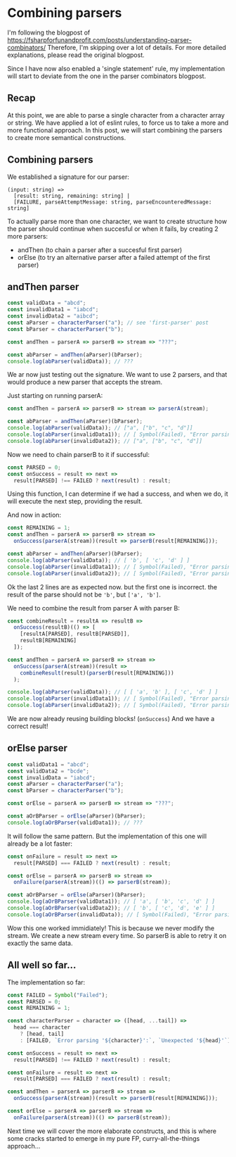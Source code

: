 # Combining parsers

I'm following the blogpost of
https://fsharpforfunandprofit.com/posts/understanding-parser-combinators/
Therefore, I'm skipping over a lot of details. For more detailed explanations,
please read the original blogpost.

Since I have now also enabled a 'single statement' rule, my implementation will
start to deviate from the one in the parser combinators blogpost.

## Recap

At this point, we are able to parse a single character from a character array or
string. We have applied a lot of eslint rules, to force us to take a more and
more functional approach. In this post, we will start combining the parsers to
create more semantical constructions.

## Combining parsers

We established a signature for our parser:

```
(input: string) =>
  [result: string, remaining: string] |
  [FAILURE, parseAttemptMessage: string, parseEncounteredMessage: string]
```

To actually parse more than one character, we want to create structure how the
parser should continue when succesful or when it fails, by creating 2 more
parsers:

- andThen (to chain a parser after a succesful first parser)
- orElse (to try an alternative parser after a failed attempt of the first
  parser)

## andThen parser

```javascript
const validData = "abcd";
const invalidData1 = "iabcd";
const invalidData2 = "aibcd";
const aParser = characterParser("a"); // see 'first-parser' post
const bParser = characterParser("b");

const andThen = parserA => parserB => stream => "???";

const abParser = andThen(aParser)(bParser);
console.log(abParser(validData)); // ???
```

We ar now just testing out the signature. We want to use 2 parsers, and that
would produce a new parser that accepts the stream.

Just starting on running parserA:

```javascript
const andThen = parserA => parserB => stream => parserA(stream);

const abParser = andThen(aParser)(bParser);
console.log(abParser(validData)); // ["a", ["b", "c", "d"]]
console.log(abParser(invalidData1)); // [ Symbol(Failed), "Error parsing 'a':", "Unexpected 'i'" ]
console.log(abParser(invalidData2)); // ["a", ["b", "c", "d"]]
```

Now we need to chain parserB to it if successful:

```javascript
const PARSED = 0;
const onSuccess = result => next =>
  result[PARSED] !== FAILED ? next(result) : result;
```

Using this function, I can determine if we had a success, and when we do, it
will execute the next step, providing the result.

And now in action:

```javascript
const REMAINING = 1;
const andThen = parserA => parserB => stream =>
  onSuccess(parserA(stream))(result => parserB(result[REMAINING]));

const abParser = andThen(aParser)(bParser);
console.log(abParser(validData)); // [ 'b', [ 'c', 'd' ] ]
console.log(abParser(invalidData1)); // [ Symbol(Failed), "Error parsing 'a':", "Unexpected 'i'" ]
console.log(abParser(invalidData2)); // [ Symbol(Failed), "Error parsing 'b':", "Unexpected 'i'" ]
```

Ok the last 2 lines are as expected now. but the first one is incorrect. the
result of the parse should not be `'b'`, but `['a', 'b']`.

We need to combine the result from parser A with parser B:

```javascript
const combineResult = resultA => resultB =>
  onSuccess(resultB)(() => [
    [resultA[PARSED], resultB[PARSED]],
    resultB[REMAINING]
  ]);

const andThen = parserA => parserB => stream =>
  onSuccess(parserA(stream))(result =>
    combineResult(result)(parserB(result[REMAINING]))
  );

console.log(abParser(validData)); // [ [ 'a', 'b' ], [ 'c', 'd' ] ]
console.log(abParser(invalidData1)); // [ Symbol(Failed), "Error parsing 'a':", "Unexpected 'i'" ]
console.log(abParser(invalidData2)); // [ Symbol(Failed), "Error parsing 'b':", "Unexpected 'i'" ]
```

We are now already reusing building blocks! (`onSuccess`) And we have a correct
result!

## orElse parser

```javascript
const validData1 = "abcd";
const validData2 = "bcde";
const invalidData = "iabcd";
const aParser = characterParser("a");
const bParser = characterParser("b");

const orElse = parserA => parserB => stream => "???";

const aOrBParser = orElse(aParser)(bParser);
console.log(aOrBParser(validData1)); // ???
```

It will follow the same pattern. But the implementation of this one will already
be a lot faster:

```javascript
const onFailure = result => next =>
  result[PARSED] === FAILED ? next(result) : result;

const orElse = parserA => parserB => stream =>
  onFailure(parserA(stream))(() => parserB(stream));

const aOrBParser = orElse(aParser)(bParser);
console.log(aOrBParser(validData1)); // [ 'a', [ 'b', 'c', 'd' ] ]
console.log(aOrBParser(validData2)); // [ 'b', [ 'c', 'd', 'e' ] ]
console.log(aOrBParser(invalidData)); // [ Symbol(Failed), "Error parsing 'b':", "Unexpected 'i'" ]
```

Wow this one worked immidiately! This is because we never modify the stream. We
create a new stream every time. So parserB is able to retry it on exactly the
same data.

## All well so far...

The implementation so far:

```javascript
const FAILED = Symbol("Failed");
const PARSED = 0;
const REMAINING = 1;

const characterParser = character => ([head, ...tail]) =>
  head === character
    ? [head, tail]
    : [FAILED, `Error parsing '${character}':`, `Unexpected '${head}'`];

const onSuccess = result => next =>
  result[PARSED] !== FAILED ? next(result) : result;

const onFailure = result => next =>
  result[PARSED] === FAILED ? next(result) : result;

const andThen = parserA => parserB => stream =>
  onSuccess(parserA(stream))(result => parserB(result[REMAINING]));

const orElse = parserA => parserB => stream =>
  onFailure(parserA(stream))(() => parserB(stream));
```

Next time we will cover the more elaborate constructs, and this is where some
cracks started to emerge in my pure FP, curry-all-the-things approach...
